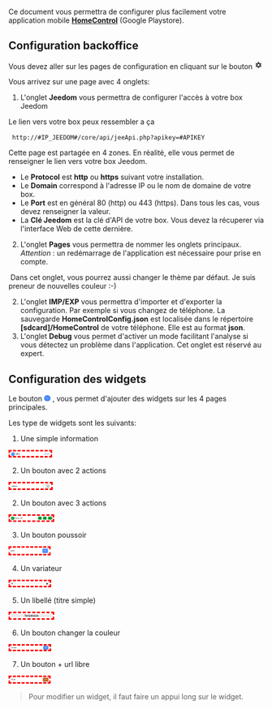  Ce document vous permettra de configurer plus facilement votre application mobile **[HomeControl](https://play.google.com/store/apps/details?id=fr.touin.thierry.homecontrol&hl=fr)** (Google Playstore).

## Configuration backoffice
Vous devez aller sur les pages de configuration en cliquant sur le bouton <img src="./images/roueDents.png" style="zoom:20%;" />

Vous arrivez sur une page avec 4 onglets:

1. L'onglet **Jeedom** vous permettra de configurer l'accès à votre box Jeedom

Le lien vers votre box peux ressembler a ça
```
 http://#IP_JEEDOM#/core/api/jeeApi.php?apikey=#APIKEY
```
Cette page est partagée en 4 zones. En réalité, elle vous permet de renseigner le lien vers votre box Jeedom.
- Le **Protocol** est **http** ou **https** suivant votre installation.
- Le **Domain** correspond à l'adresse IP ou le nom de domaine de votre box.
- Le **Port** est en général 80 (http) ou 443 (https). Dans tous les cas, vous devez renseigner la valeur.
- La **Clé Jeedom** est la clé d'API de votre box. Vous devez la récuperer via l'interface Web de cette dernière. 


2. L'onglet **Pages** vous permettra de nommer les onglets principaux. 
*Attention* : un redémarrage de l'application est nécessaire pour prise en compte.

​     Dans cet onglet, vous pourrez aussi changer le thème par défaut. Je suis preneur de nouvelles couleur :-)


2. L'onglet **IMP/EXP** vous permettra d'importer et d'exporter la configuration. Par exemple si vous changez de téléphone. 
    La sauvegarde **HomeControlConfig.json** est localisée dans le répertoire **[sdcard]/HomeControl** de votre téléphone. Elle est au format **json**. 
3. L'onglet **Debug** vous permet d'activer un mode facilitant l'analyse si vous détectez un problème dans l'application. Cet onglet est réservé au expert.



## Configuration des widgets

Le bouton <img src="./images/plus.png" style="zoom:10%;" /> , vous permet d'ajouter des widgets sur les 4 pages principales.

Les type de widgets sont les suivants:

1. Une simple information

<img src="./images/widget_infosimple.png" style="border: dashed red;zoom:10%;" />

2. Un bouton avec 2 actions

<img src="./images/widget_2actions.png" style="border: dashed red;zoom:10%;" />

2. Un bouton avec 3 actions

<img src="./images/widget_3actions.png" style="border: dashed red;zoom:10%;" />


3. Un bouton poussoir

<img src="./images/widget_poussoir.png" style="border: dashed red;zoom:10%;" />


4. Un variateur

<img src="./images/widget_variateur.png" style="border: dashed red;zoom:10%;" />


5. Un libellé (titre simple)

<img src="./images/widget_label.png" style="border: dashed red;zoom:10%;" />


6. Un bouton changer la couleur

<img src="./images/widget_couleur.png" style="border: dashed red;zoom:10%;" />


7. Un bouton + url libre

<img src="./images/widget_url_libre.png" style="border: dashed red;zoom:10%;" />


> Pour modifier un widget, il faut faire un appui long sur le widget.

